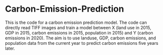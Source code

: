 # Carbon-Emission-Prediction
This is the code for a carbon emission prediction model. The code can directly read TIFF images and train a model between X (land use in 2015, GDP in 2015, carbon emissions in 2015, population in 2015) and Y (carbon emissions in 2020). The aim is to use landuse, GDP, carbon emissions, and population data from the current year to predict carbon emissions five years later.
